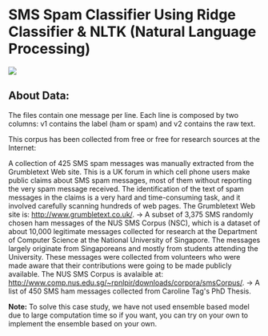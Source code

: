 # SMS Spam Classifier Using Ridge Classifier & NLTK (Natural Language Processing)

<img src = "https://encrypted-tbn0.gstatic.com/images?q=tbn:ANd9GcQUXi3mkDlIZMmaGJzZVQnEEC535eNtp3WbO5HzZMxhCcUwucLo">


## About Data:
The files contain one message per line. Each line is composed by two columns: v1 contains the label (ham or spam) and v2 contains the raw text.

This corpus has been collected from free or free for research sources at the Internet:

A collection of 425 SMS spam messages was manually extracted from the Grumbletext Web site. This is a UK forum in which cell phone users make public claims about SMS spam messages, most of them without reporting the very spam message received. The identification of the text of spam messages in the claims is a very hard and time-consuming task, and it involved carefully scanning hundreds of web pages. The Grumbletext Web site is: http://www.grumbletext.co.uk/. -> A subset of 3,375 SMS randomly chosen ham messages of the NUS SMS Corpus (NSC), which is a dataset of about 10,000 legitimate messages collected for research at the Department of Computer Science at the National University of Singapore. The messages largely originate from Singaporeans and mostly from students attending the University. These messages were collected from volunteers who were made aware that their contributions were going to be made publicly available. The NUS SMS Corpus is avalaible at: http://www.comp.nus.edu.sg/~rpnlpir/downloads/corpora/smsCorpus/. -> A list of 450 SMS ham messages collected from Caroline Tag's PhD Thesis.

**Note:** To solve this case study, we have not used ensemble based model due to large computation time so if you want, you can try on your own to implement the ensemble based on your own. 

